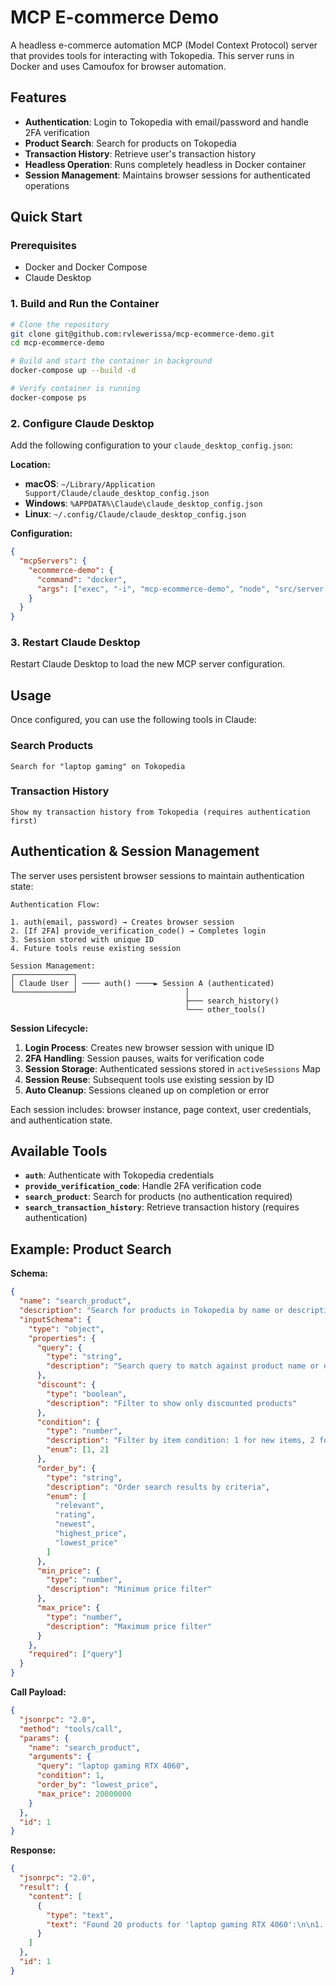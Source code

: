# MCP E-commerce Demo

A headless e-commerce automation MCP (Model Context Protocol) server that provides tools for interacting with Tokopedia. This server runs in Docker and uses Camoufox for browser automation.

## Features

- **Authentication**: Login to Tokopedia with email/password and handle 2FA verification
- **Product Search**: Search for products on Tokopedia
- **Transaction History**: Retrieve user's transaction history
- **Headless Operation**: Runs completely headless in Docker container
- **Session Management**: Maintains browser sessions for authenticated operations

## Quick Start

### Prerequisites

- Docker and Docker Compose
- Claude Desktop

### 1. Build and Run the Container

```bash
# Clone the repository
git clone git@github.com:rvlewerissa/mcp-ecommerce-demo.git
cd mcp-ecommerce-demo

# Build and start the container in background
docker-compose up --build -d

# Verify container is running
docker-compose ps
```

### 2. Configure Claude Desktop

Add the following configuration to your `claude_desktop_config.json`:

**Location:**

- **macOS**: `~/Library/Application Support/Claude/claude_desktop_config.json`
- **Windows**: `%APPDATA%\Claude\claude_desktop_config.json`
- **Linux**: `~/.config/Claude/claude_desktop_config.json`

**Configuration:**

```json
{
  "mcpServers": {
    "ecommerce-demo": {
      "command": "docker",
      "args": ["exec", "-i", "mcp-ecommerce-demo", "node", "src/server.js"]
    }
  }
}
```

### 3. Restart Claude Desktop

Restart Claude Desktop to load the new MCP server configuration.

## Usage

Once configured, you can use the following tools in Claude:

### Search Products

```
Search for "laptop gaming" on Tokopedia
```

### Transaction History

```
Show my transaction history from Tokopedia (requires authentication first)
```

## Authentication & Session Management

The server uses persistent browser sessions to maintain authentication state:

```
Authentication Flow:

1. auth(email, password) → Creates browser session
2. [If 2FA] provide_verification_code() → Completes login
3. Session stored with unique ID
4. Future tools reuse existing session

Session Management:
┌─────────────┐
│ Claude User │ ──── auth() ────► Session A (authenticated)
└─────────────┘                        │
                                       ├─── search_history()
                                       └─── other_tools()
```

**Session Lifecycle:**

1. **Login Process**: Creates new browser session with unique ID
2. **2FA Handling**: Session pauses, waits for verification code
3. **Session Storage**: Authenticated sessions stored in `activeSessions` Map
4. **Session Reuse**: Subsequent tools use existing session by ID
5. **Auto Cleanup**: Sessions cleaned up on completion or error

Each session includes: browser instance, page context, user credentials, and authentication state.

## Available Tools

- **`auth`**: Authenticate with Tokopedia credentials
- **`provide_verification_code`**: Handle 2FA verification code
- **`search_product`**: Search for products (no authentication required)
- **`search_transaction_history`**: Retrieve transaction history (requires authentication)

## Example: Product Search

**Schema:**

```json
{
  "name": "search_product",
  "description": "Search for products in Tokopedia by name or description",
  "inputSchema": {
    "type": "object",
    "properties": {
      "query": {
        "type": "string",
        "description": "Search query to match against product name or description"
      },
      "discount": {
        "type": "boolean",
        "description": "Filter to show only discounted products"
      },
      "condition": {
        "type": "number",
        "description": "Filter by item condition: 1 for new items, 2 for used items",
        "enum": [1, 2]
      },
      "order_by": {
        "type": "string",
        "description": "Order search results by criteria",
        "enum": [
          "relevant",
          "rating",
          "newest",
          "highest_price",
          "lowest_price"
        ]
      },
      "min_price": {
        "type": "number",
        "description": "Minimum price filter"
      },
      "max_price": {
        "type": "number",
        "description": "Maximum price filter"
      }
    },
    "required": ["query"]
  }
}
```

**Call Payload:**

```json
{
  "jsonrpc": "2.0",
  "method": "tools/call",
  "params": {
    "name": "search_product",
    "arguments": {
      "query": "laptop gaming RTX 4060",
      "condition": 1,
      "order_by": "lowest_price",
      "max_price": 20000000
    }
  },
  "id": 1
}
```

**Response:**

```json
{
  "jsonrpc": "2.0",
  "result": {
    "content": [
      {
        "type": "text",
        "text": "Found 20 products for 'laptop gaming RTX 4060':\n\n1. ASUS ROG Strix G15 RTX 4060\n   Price: Rp 15,999,000\n   Rating: 4.8/5 (150 reviews)\n   Store: ASUS Official Store\n\n2. Acer Predator Helios Neo RTX 4060\n   Price: Rp 14,500,000\n   Rating: 4.7/5 (89 reviews)\n   Store: Acer Official Store\n\n..."
      }
    ]
  },
  "id": 1
}
```
